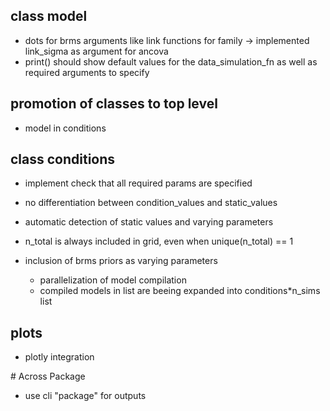 ## class model

* dots for brms arguments like link functions for family
  -> implemented link\_sigma as argument for ancova
* print() should show default values for the data\_simulation\_fn as well as required arguments to specify



## promotion of classes to top level

* model in conditions



## class conditions

* implement check that all required params are specified
* no differentiation between condition\_values and static\_values
* automatic detection of static values and varying parameters
* n\_total is always included in grid, even when unique(n\_total) == 1
* inclusion of brms priors as varying parameters

  * parallelization of model compilation
  * compiled models in list are beeing expanded into conditions\*n\_sims list



## plots

* plotly integration





\# Across Package

* use cli "package" for outputs
